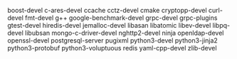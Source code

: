 boost-devel
c-ares-devel
ccache
cctz-devel
cmake
cryptopp-devel
curl-devel
fmt-devel
g++
google-benchmark-devel
grpc-devel
grpc-plugins
gtest-devel
hiredis-devel
jemalloc-devel
libasan
libatomic
libev-devel
libpq-devel
libubsan
mongo-c-driver-devel
nghttp2-devel
ninja
openldap-devel
openssl-devel
postgresql-server
pugixml
python3-devel
python3-jinja2
python3-protobuf
python3-voluptuous
redis
yaml-cpp-devel
zlib-devel
